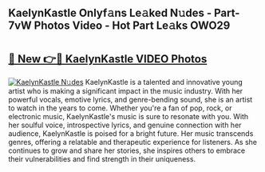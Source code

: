 ## KaelynKastle Onlyf𝚊ns Le𝚊ked N𝚞des - Part-7vW Photos Video - Hot Part Le𝚊ks OWO29

# <h2><a href="http://ab83122.deff.icu/?id=KaelynKastle">🔗 New 👉🔴 KaelynKastle VIDEO Photos</a></h2>

[![KaelynKastle N𝚞des](https://i.imgur.com/rIISA9y.gif)](http://ab83122.deff.icu/?id=KaelynKastle)
KaelynKastle is a talented and innovative young artist who is making a significant impact in the music industry. With her powerful vocals, emotive lyrics, and genre-bending sound, she is an artist to watch in the years to come. Whether you're a fan of pop, rock, or electronic music, KaelynKastle's music is sure to resonate with you. With her soulful voice, introspective lyrics, and genuine connection with her audience, KaelynKastle is poised for a bright future. Her music transcends genres, offering a relatable and therapeutic experience for listeners. As she continues to grow and share her stories, she inspires others to embrace their vulnerabilities and find strength in their uniqueness.
